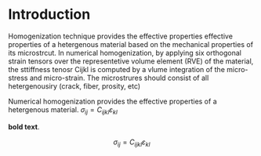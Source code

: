 # Introduction 
Homogenization technique provides the effective properties effective properties 
of a hetergenous material based on the mechanical properties of its microstrcut.
In numerical homogenization, by applying six orthogonal strain tensors over the 
representetive volume element (RVE) of the material, the sttiffness tenosr Cijkl
is computed by a vlume integration of the micro-stress and micro-strain. 
The microstrures should consist of all hetergenousiry (crack, fiber, prosity, etc)


Numerical homogenization provides the effective properties of a hetergenous
material. $\sigma_{ij}=C_{ijkl}\varepsilon_{kl}$


**bold text**.


$$\sigma_{ij}=C_{ijkl}\varepsilon_{kl}$$